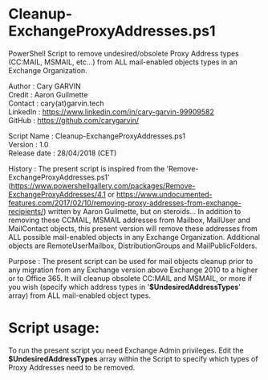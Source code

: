 # Cleanup-ExchangeProxyAddresses.ps1
PowerShell Script to remove undesired/obsolete Proxy Address types (CC:MAIL, MSMAIL, etc...) from ALL mail-enabled objects types in an Exchange Organization.

Author       : Cary GARVIN  
Credit       : Aaron Guilmette  
Contact      : cary(at)garvin.tech  
LinkedIn     : https://www.linkedin.com/in/cary-garvin-99909582  
GitHub       : https://github.com/carygarvin/  


Script Name  : Cleanup-ExchangeProxyAddresses.ps1  
Version      : 1.0  
Release date : 28/04/2018 (CET)  

History      : The present script is inspired from the 'Remove-ExchangeProxyAddresses.ps1' (https://www.powershellgallery.com/packages/Remove-ExchangeProxyAddresses/4.1 or https://www.undocumented-features.com/2017/02/10/removing-proxy-addresses-from-exchange-recipients/) written by Aaron Guilmette, but on steroids...  In addition to removing these CCMAIL, MSMAIL addresses from Mailbox, MailUser and MailContact objects, this present version will remove these addresses from ALL possible mail-enabled objects in any Exchange Organization. Additional objects are RemoteUserMailbox, DistributionGroups and MailPublicFolders.  
				 
Purpose      : The present script can be used for mail objects cleanup prior to any migration from any Exchange version above Exchange 2010 to a higher or to Office 365. It will cleanup obsolete CC:MAIL and MSMAIL, or more if you wish (specify which address types in '**$UndesiredAddressTypes**' array) from ALL mail-enabled object types.  


# Script usage:
To run the present script you need Exchange Admin privileges. Edit the **$UndesiredAddressTypes** array within the Script to specify which types of Proxy Addresses need to be removed.
